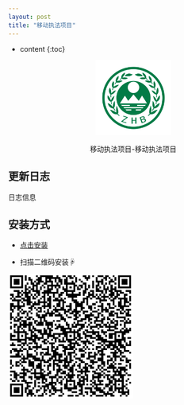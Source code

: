 ```yaml
---
layout: post
title: "移动执法项目"
---
```


* content
{:toc}
<div align="center"> <img alt="icon" src="https://raw.githubusercontent.com/1ilI/TestMyipa/master/resource/MobileEnforcement/icon.png" width="30%"/> <p>移动执法项目-移动执法项目</p> </div>









## 更新日志

日志信息




## 安装方式

* [点击安装](itms-services://?action=download-manifest&url=https://raw.githubusercontent.com/1ilI/TestMyipa/master/resource/MobileEnforcement/manifest.plist)


* 扫描二维码安装☟

<img alt="downloadImage" src="https://raw.githubusercontent.com/1ilI/TestMyipa/master/resource/MobileEnforcement/download.png" width="50%"/>




